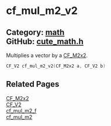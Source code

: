[](../header.md ':include')

# cf_mul_m2_v2

Category: [math](/api_reference?id=math)  
GitHub: [cute_math.h](https://github.com/RandyGaul/cute_framework/blob/master/include/cute_math.h)  
---

Multiplies a vector by a [CF_M2x2](/math/cf_m2x2.md).

```cpp
CF_V2 cf_mul_m2_v2(CF_M2x2 a, CF_V2 b)
```

## Related Pages

[CF_M2x2](/math/cf_m2x2.md)  
[CF_V2](/math/cf_v2.md)  
[cf_mul_m2_f](/math/cf_mul_m2_f.md)  
[cf_mul_m2](/math/cf_mul_m2.md)  
